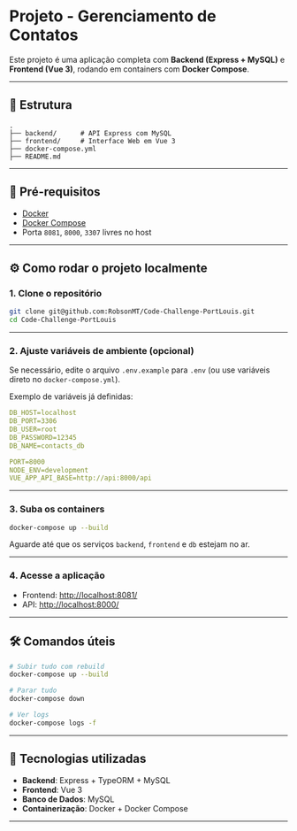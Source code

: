 # Projeto - Gerenciamento de Contatos

Este projeto é uma aplicação completa com **Backend (Express + MySQL)** e **Frontend (Vue 3)**, rodando em containers com **Docker Compose**.

---

## 🧱 Estrutura

```
.
├── backend/      # API Express com MySQL
├── frontend/     # Interface Web em Vue 3
├── docker-compose.yml
├── README.md
```

---

## 🚀 Pré-requisitos

- [Docker](https://www.docker.com/)
- [Docker Compose](https://docs.docker.com/compose/)
- Porta `8081`, `8000`, `3307` livres no host

---

## ⚙️ Como rodar o projeto localmente

### 1. Clone o repositório

```bash
git clone git@github.com:RobsonMT/Code-Challenge-PortLouis.git
cd Code-Challenge-PortLouis
```

---

### 2. Ajuste variáveis de ambiente (opcional)

Se necessário, edite o arquivo `.env.example` para `.env` (ou use variáveis direto no `docker-compose.yml`).

Exemplo de variáveis já definidas:

```yaml
DB_HOST=localhost
DB_PORT=3306
DB_USER=root
DB_PASSWORD=12345
DB_NAME=contacts_db

PORT=8000
NODE_ENV=development
VUE_APP_API_BASE=http://api:8000/api
```

---

### 3. Suba os containers

```bash
docker-compose up --build
```

Aguarde até que os serviços `backend`, `frontend` e `db` estejam no ar.

---

### 4. Acesse a aplicação

- Frontend: [http://localhost:8081/](http://localhost:8081/)
- API: [http://localhost:8000/](http://localhost:8000/)

---

## 🛠️ Comandos úteis

```bash
# Subir tudo com rebuild
docker-compose up --build

# Parar tudo
docker-compose down

# Ver logs
docker-compose logs -f
```

---

## 🧪 Tecnologias utilizadas

- **Backend**: Express + TypeORM + MySQL
- **Frontend**: Vue 3
- **Banco de Dados**: MySQL
- **Containerização**: Docker + Docker Compose

---
